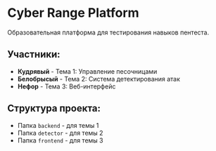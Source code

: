 # Cyber Range Platform

Образовательная платформа для тестирования навыков пентеста.

## Участники:
- **Кудрявый** - Тема 1: Управление песочницами
- **Белобрысый** - Тема 2: Система детектирования атак  
- **Нефор** - Тема 3: Веб-интерфейс

## Структура проекта:
- Папка `backend` - для темы 1
- Папка `detector` - для темы 2 
- Папка `frontend` - для темы 3
